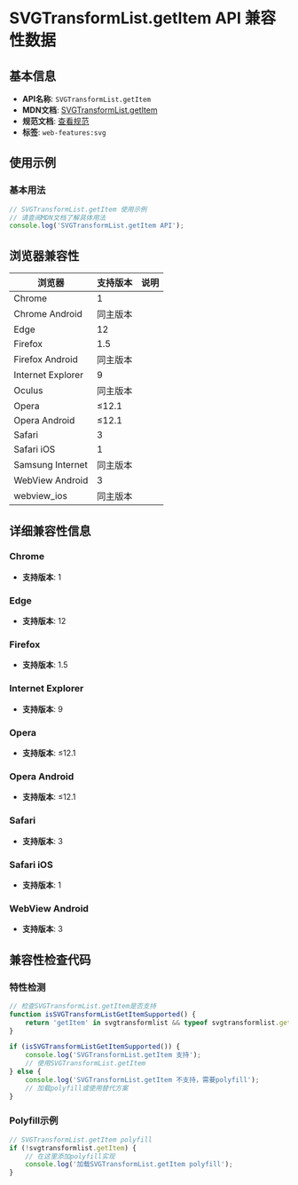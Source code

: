 # SVGTransformList.getItem API 兼容性数据

## 基本信息

- **API名称**: `SVGTransformList.getItem`
- **MDN文档**: [SVGTransformList.getItem](https://developer.mozilla.org/docs/Web/API/SVGTransformList/getItem)
- **规范文档**: [查看规范](https://svgwg.org/svg2-draft/types.html#__svg__SVGNameList__getItem)
- **标签**: `web-features:svg`

## 使用示例

### 基本用法

```javascript
// SVGTransformList.getItem 使用示例
// 请查阅MDN文档了解具体用法
console.log('SVGTransformList.getItem API');
```

## 浏览器兼容性

| 浏览器 | 支持版本 | 说明 |
|--------|----------|------|
| Chrome | 1 |  |
| Chrome Android | 同主版本 |  |
| Edge | 12 |  |
| Firefox | 1.5 |  |
| Firefox Android | 同主版本 |  |
| Internet Explorer | 9 |  |
| Oculus | 同主版本 |  |
| Opera | ≤12.1 |  |
| Opera Android | ≤12.1 |  |
| Safari | 3 |  |
| Safari iOS | 1 |  |
| Samsung Internet | 同主版本 |  |
| WebView Android | 3 |  |
| webview_ios | 同主版本 |  |

## 详细兼容性信息

### Chrome

- **支持版本**: 1

### Edge

- **支持版本**: 12

### Firefox

- **支持版本**: 1.5

### Internet Explorer

- **支持版本**: 9

### Opera

- **支持版本**: ≤12.1

### Opera Android

- **支持版本**: ≤12.1

### Safari

- **支持版本**: 3

### Safari iOS

- **支持版本**: 1

### WebView Android

- **支持版本**: 3

## 兼容性检查代码

### 特性检测

```javascript
// 检查SVGTransformList.getItem是否支持
function isSVGTransformListGetItemSupported() {
    return 'getItem' in svgtransformlist && typeof svgtransformlist.getItem === 'function';
}

if (isSVGTransformListGetItemSupported()) {
    console.log('SVGTransformList.getItem 支持');
    // 使用SVGTransformList.getItem
} else {
    console.log('SVGTransformList.getItem 不支持，需要polyfill');
    // 加载polyfill或使用替代方案
}
```

### Polyfill示例

```javascript
// SVGTransformList.getItem polyfill
if (!svgtransformlist.getItem) {
    // 在这里添加polyfill实现
    console.log('加载SVGTransformList.getItem polyfill');
}
```


